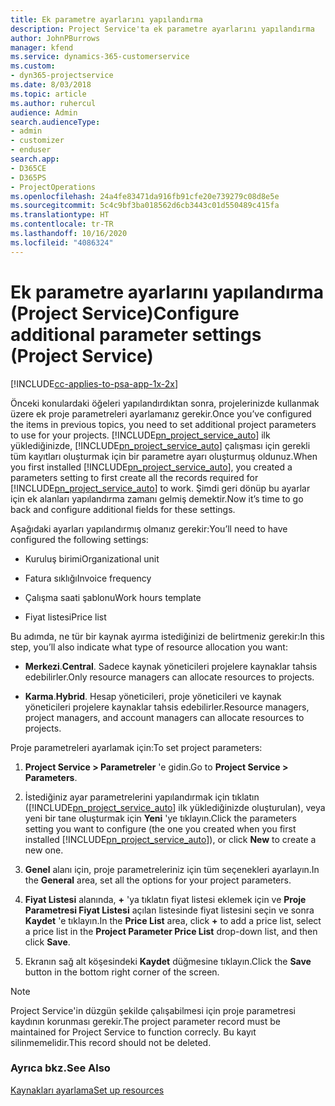 ```yaml
---
title: Ek parametre ayarlarını yapılandırma
description: Project Service'ta ek parametre ayarlarını yapılandırma
author: JohnPBurrows
manager: kfend
ms.service: dynamics-365-customerservice
ms.custom:
- dyn365-projectservice
ms.date: 8/03/2018
ms.topic: article
ms.author: ruhercul
audience: Admin
search.audienceType:
- admin
- customizer
- enduser
search.app:
- D365CE
- D365PS
- ProjectOperations
ms.openlocfilehash: 24a4fe83471da916fb91cfe20e739279c08d8e5e
ms.sourcegitcommit: 5c4c9bf3ba018562d6cb3443c01d550489c415fa
ms.translationtype: HT
ms.contentlocale: tr-TR
ms.lasthandoff: 10/16/2020
ms.locfileid: "4086324"
---
```

# <a name="configure-additional-parameter-settings-project-service"></a><span data-ttu-id="eadd0-103">Ek parametre ayarlarını yapılandırma (Project Service)</span><span class="sxs-lookup"><span data-stu-id="eadd0-103">Configure additional parameter settings (Project Service)</span></span>

[!INCLUDE[cc-applies-to-psa-app-1x-2x](../includes/cc-applies-to-psa-app-1x-2x.md)]

<span data-ttu-id="eadd0-104">Önceki konulardaki öğeleri yapılandırdıktan sonra, projelerinizde kullanmak üzere ek proje parametreleri ayarlamanız gerekir.</span><span class="sxs-lookup"><span data-stu-id="eadd0-104">Once you’ve configured the items in previous topics, you need to set additional project parameters to use for your projects.</span></span> <span data-ttu-id="eadd0-105">[!INCLUDE[pn_project_service_auto](../includes/pn-project-service-auto.md)] ilk yüklediğinizde, [!INCLUDE[pn_project_service_auto](../includes/pn-project-service-auto.md)] çalışması için gerekli tüm kayıtları oluşturmak için bir parametre ayarı oluşturmuş oldunuz.</span><span class="sxs-lookup"><span data-stu-id="eadd0-105">When you first installed [!INCLUDE[pn_project_service_auto](../includes/pn-project-service-auto.md)], you created a parameters setting to first create all the records required for [!INCLUDE[pn_project_service_auto](../includes/pn-project-service-auto.md)] to work.</span></span> <span data-ttu-id="eadd0-106">Şimdi geri dönüp bu ayarlar için ek alanları yapılandırma zamanı gelmiş demektir.</span><span class="sxs-lookup"><span data-stu-id="eadd0-106">Now it’s time to go back and configure additional fields for these settings.</span></span>  
  
 <span data-ttu-id="eadd0-107">Aşağıdaki ayarları yapılandırmış olmanız gerekir:</span><span class="sxs-lookup"><span data-stu-id="eadd0-107">You’ll need to have configured the following settings:</span></span>  
  
-   <span data-ttu-id="eadd0-108">Kuruluş birimi</span><span class="sxs-lookup"><span data-stu-id="eadd0-108">Organizational unit</span></span>  
  
-   <span data-ttu-id="eadd0-109">Fatura sıklığı</span><span class="sxs-lookup"><span data-stu-id="eadd0-109">Invoice frequency</span></span>  
  
-   <span data-ttu-id="eadd0-110">Çalışma saati şablonu</span><span class="sxs-lookup"><span data-stu-id="eadd0-110">Work hours template</span></span>  
  
-   <span data-ttu-id="eadd0-111">Fiyat listesi</span><span class="sxs-lookup"><span data-stu-id="eadd0-111">Price list</span></span>  
 
<span data-ttu-id="eadd0-112">Bu adımda, ne tür bir kaynak ayırma istediğinizi de belirtmeniz gerekir:</span><span class="sxs-lookup"><span data-stu-id="eadd0-112">In this step, you’ll also indicate what type of resource allocation you want:</span></span>  
  
- <span data-ttu-id="eadd0-113">**Merkezi**.</span><span class="sxs-lookup"><span data-stu-id="eadd0-113">**Central**.</span></span> <span data-ttu-id="eadd0-114">Sadece kaynak yöneticileri projelere kaynaklar tahsis edebilirler.</span><span class="sxs-lookup"><span data-stu-id="eadd0-114">Only resource managers can allocate resources to projects.</span></span>  
  
- <span data-ttu-id="eadd0-115">**Karma**.</span><span class="sxs-lookup"><span data-stu-id="eadd0-115">**Hybrid**.</span></span> <span data-ttu-id="eadd0-116">Hesap yöneticileri, proje yöneticileri ve kaynak yöneticileri projelere kaynaklar tahsis edebilirler.</span><span class="sxs-lookup"><span data-stu-id="eadd0-116">Resource managers, project managers, and account managers can allocate resources to projects.</span></span>  
  
 
<span data-ttu-id="eadd0-117">Proje parametreleri ayarlamak için:</span><span class="sxs-lookup"><span data-stu-id="eadd0-117">To set project parameters:</span></span>  
  
1. <span data-ttu-id="eadd0-118">**Project Service > Parametreler** 'e gidin.</span><span class="sxs-lookup"><span data-stu-id="eadd0-118">Go to **Project Service > Parameters**.</span></span>  
  
2. <span data-ttu-id="eadd0-119">İstediğiniz ayar parametrelerini yapılandırmak için tıklatın ([!INCLUDE[pn_project_service_auto](../includes/pn-project-service-auto.md)] ilk yüklediğinizde oluşturulan), veya yeni bir tane oluşturmak için **Yeni** 'ye tıklayın.</span><span class="sxs-lookup"><span data-stu-id="eadd0-119">Click the parameters setting you want to configure (the one you created when you first installed [!INCLUDE[pn_project_service_auto](../includes/pn-project-service-auto.md)]), or click **New** to create a new one.</span></span>  
  
3. <span data-ttu-id="eadd0-120">**Genel** alanı için, proje parametreleriniz için tüm seçenekleri ayarlayın.</span><span class="sxs-lookup"><span data-stu-id="eadd0-120">In the **General** area, set all the options for your project parameters.</span></span>  
  
4. <span data-ttu-id="eadd0-121">**Fiyat Listesi** alanında, **+** 'ya tıklatın fiyat listesi eklemek için ve **Proje Parametresi Fiyat Listesi** açılan listesinde fiyat listesini seçin ve sonra **Kaydet** 'e tıklayın.</span><span class="sxs-lookup"><span data-stu-id="eadd0-121">In the **Price List** area, click **+** to add a price list, select a price list in the **Project Parameter Price List** drop-down list, and then click **Save**.</span></span>  
  
5. <span data-ttu-id="eadd0-122">Ekranın sağ alt köşesindeki **Kaydet** düğmesine tıklayın.</span><span class="sxs-lookup"><span data-stu-id="eadd0-122">Click the **Save** button in the bottom right corner of the screen.</span></span>  

> [!NOTE]
> <span data-ttu-id="eadd0-123">Project Service'in düzgün şekilde çalışabilmesi için proje parametresi kaydının korunması gerekir.</span><span class="sxs-lookup"><span data-stu-id="eadd0-123">The project parameter record must be maintained for Project Service to function correcly.</span></span> <span data-ttu-id="eadd0-124">Bu kayıt silinmemelidir.</span><span class="sxs-lookup"><span data-stu-id="eadd0-124">This record should not be deleted.</span></span>

### <a name="see-also"></a><span data-ttu-id="eadd0-125">Ayrıca bkz.</span><span class="sxs-lookup"><span data-stu-id="eadd0-125">See Also</span></span>  
 [<span data-ttu-id="eadd0-126">Kaynakları ayarlama</span><span class="sxs-lookup"><span data-stu-id="eadd0-126">Set up resources</span></span>](../psa/set-up-resources.md)
